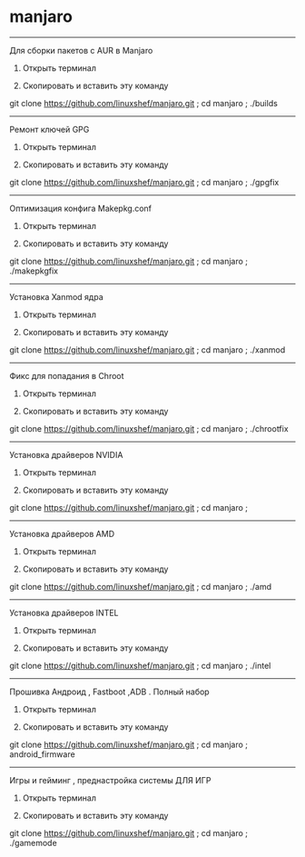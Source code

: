# manjaro

----------------------------------------

Для сборки пакетов с AUR в Manjaro


1) Открыть терминал

2) Скопировать и вставить эту команду


 git clone https://github.com/linuxshef/manjaro.git ; cd manjaro ; ./builds


 --------------------------------------------


Ремонт ключей GPG


1) Открыть терминал

2) Скопировать и вставить эту команду

git clone https://github.com/linuxshef/manjaro.git ; cd manjaro ; ./gpgfix



----------------------------------------------


Оптимизация конфига Makepkg.conf


1) Открыть терминал

2) Скопировать и вставить эту команду

git clone https://github.com/linuxshef/manjaro.git ; cd manjaro ; ./makepkgfix


----------------------------------------------


Установка Xanmod ядра


1) Открыть терминал

2) Скопировать и вставить эту команду

git clone https://github.com/linuxshef/manjaro.git ; cd manjaro ; ./xanmod


----------------------------------------------


Фикс для попадания в Chroot


1) Открыть терминал

2) Скопировать и вставить эту команду

git clone https://github.com/linuxshef/manjaro.git ; cd manjaro ; ./chrootfix


----------------------------------------------

Установка драйверов NVIDIA


1) Открыть терминал

2) Скопировать и вставить эту команду

git clone https://github.com/linuxshef/manjaro.git ; cd manjaro ;


----------------------------------------------


Установка драйверов AMD


1) Открыть терминал

2) Скопировать и вставить эту команду

git clone https://github.com/linuxshef/manjaro.git ; cd manjaro ; ./amd


----------------------------------------------


Установка драйверов INTEL


1) Открыть терминал

2) Скопировать и вставить эту команду

git clone https://github.com/linuxshef/manjaro.git ; cd manjaro ; ./intel


----------------------------------------------


Прошивка Андроид , Fastboot ,ADB . Полный набор


1) Открыть терминал

2) Скопировать и вставить эту команду

git clone https://github.com/linuxshef/manjaro.git ; cd manjaro ; android_firmware


----------------------------------------------


Игры и гейминг , преднастройка системы ДЛЯ ИГР



1) Открыть терминал

2) Скопировать и вставить эту команду

git clone https://github.com/linuxshef/manjaro.git ; cd manjaro ; ./gamemode











